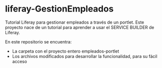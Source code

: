# liferay-GestionEmpleados
Tutorial Liferay para gestionar empleados a través de un portlet. Este proyecto nace de un tutorial para aprender a usar el SERVICE BUILDER de Liferay.

En este repositorio se encuentra:
- La carpeta con el proyecto entero empleados-portlet
- Los archivos modificados para desarrollar la funcionalidad, para su fácil acceso 
